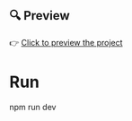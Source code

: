 ## 🔍 Preview

👉 [Click to preview the project](https://mntnweb-git-main-yaroslavgmyryas-projects.vercel.app)

# Run

npm run dev
